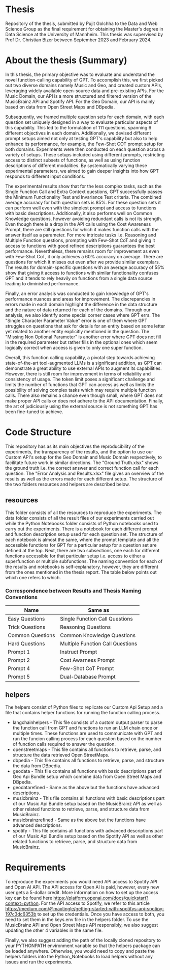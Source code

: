 # Thesis

Repository of the thesis, submitted by Pujit Golchha to the Data and Web Science Group as the final requirement for obtaining the Master's degree in Data Science at the University of Mannheim. This thesis was supervised by Prof Dr. Christian Bizer between September 2023 and February 2024.

# About the thesis (Summary)

In this thesis, the primary objective was to evaluate and understand the novel function-calling capability of GPT. To accomplish this, we first picked out two diverse domains namely Music and Geo, and created custom APIs, leveraging widely available open-source data and pre-existing APIs. For the Music Domain, our API is a more structured and filtered version of the MusicBrainz API and Spotify API. For the Geo Domain, our API is mainly based on data from Open Street Maps and DBpedia.  

Subsequently, we framed multiple question sets for each domain, with each question set uniquely designed in a way to evaluate particular aspects of this capability. This led to the formulation of 111 questions, spanning 6 different objectives in each domain.  Additionally, we devised different prompt setups aimed not only at testing GPT's capability but also to help enhance its performance, for example, the Few-Shot COT prompt setup for both domains. 
Experiments were then conducted on each question across a variety of setups. These setups included using different prompts, restricting access to distinct subsets of functions, as well as using function descriptions of different modalities. By systematically varying these experimental parameters, we aimed to gain deeper insights into how GPT responds to different input conditions.

The experimental results show that for the less complex tasks, such as the Single Function Call and Extra Context questions, GPT successfully passes the Minimum Functionality Test and Invariance Test criteria. The combined average accuracy for both question sets is 85\%. For these question sets it can perform well even with the simplest prompt and access to functions with basic descriptions. Additionally, it also performs well on Common Knowledge questions, however avoiding redundant calls is not its strength. Even though there is a drop in the API calls using the Cost Awareness Prompt, there are still questions for which it makes function calls with the answer itself as a parameter. For more intricate tasks i.e. Reasoning and Multiple Function questions, prompting with Few-Shot CoT and giving it access to functions with good refined descriptions guarantees the best performance. Nevertheless, there remains room for improvement as even with Few-Shot CoT, it only achieves a 60\% accuracy on average. There are questions for which it misses out even after we provide similar exemplars.  The results for domain-specific questions with an average accuracy of 55\% show that giving it access to functions with similar functionality confuses GPT and it tends to rely heavily on functions from a single data source leading to diminished performance. 

Finally, an error analysis was conducted to gain knowledge of GPT's performance nuances and areas for improvement. The discrepancies in errors made in each domain highlight the difference in the data structure and the nature of data returned for each of the domains. Through our analysis, we also identify some special corner cases where GPT errs. The "Single Character Parameter Value" error is one of them where GPT struggles on questions that ask for details for an entity based on some letter yet related to another entity explicitly mentioned in the question. The "Missing Non Optional Parameter" is another error where GPT does not fill in the required parameter but rather fills in the optional ones which seem logically correct when access is given to only one super function. 

Overall, this function calling capability, a pivotal step towards achieving state-of-the-art tool-augmented LLMs is a significant addition, as GPT can demonstrate a great ability to use external APIs to augment its capabilities. However, there is still room for improvement in terms of reliability and consistency of usage. The token limit poses a significant challenge and limits the number of functions that GPT can access as well as limits the possibility of solving complex tasks which may require multiple function calls. There also remains a chance even though small, where GPT does not make proper API calls or does not adhere to the API documentation. Finally, the art of judiciously using the external source is not something GPT has been fine-tuned to achieve.


# Code Structure

This repository has as its main objectives the reproducibility of the experiments, the transparency of the results, and the option to use our Custom API's setup for the Geo Domain and Music Domain respectively, to facilitate future work in similar directions. The "Ground Truth.xlsx" shows the ground truth i.e. the correct answer and correct function call for each question. The "Error Analysis and Results.xlsx" file gives an overview of the results as well as the errors made for each different setup. The structure of the two folders resources and helpers are described below.

## resources
This folder consists of all the resources to reproduce the experiments. The data folder consists of all the result files of our experiments carried out while the Python Notebooks folder consists of Python notebooks used to carry out the experiments. There is a notebook for each different prompt and function description setup used for each question set.  The structure of each notebook is almost the same, where the prompt template and all the accessible functions for GPT for a particular setup for a question set are defined at the top. Next, there are two subsections, one each for different functions accessible for that particular setup i.e. access to either a superfunction or multiple subfunctions.  The naming convention for each of the results and notebooks is self-explanatory, however, they are different from the ones mentioned in the thesis report. The table below points out which one refers to which. 


### Correspondence between Results and Thesis Naming Conventions 

| Name |	Same as |
| ------------| ------------|
| Easy Questions       | Single Function Call Questions |
| Trick Questions	| Reasoning Questions |
|	Common Questions | Common Knowledge Questions |
| Hard Questions | Multiple Function Call Questions |
| Prompt 1 | Instruct Prompt |
| Prompt 2 | Cost Awarness Prompt |
| Prompt 4 | Few-Shot CoT Prompt |
| Prompt 5 | Dual-Database Prompt |

## helpers
The helpers consist of Python files to replicate our Custom Api Setup and a file that contains helper functions for running the function calling process.
- langchainhelpers - This file consists of a custom output parser to parse the function call from GPT and functions to run an LLM chain once or multiple times. These functions are used to communicate with GPT and run the funcion calling process for each question based on the number of function calls required to answer the question.
- openstreetmaps - This file contains all functions to retrieve, parse, and structure the data retrieved Open StreetMaps.
- dbpedia - This file contains all functions to retrieve, parse, and structure the data from DBpedia. 
- geodata - This file contains all functions with basic descriptions part of Geo Api Bundle setup which combine data from Open Street Maps and DBpedia.
- geodatarefined -  Same as the above but the functions have advanced descriptions.
- musicbrainz - This file contains all functions with basic descriptions part of our Music Api Bundle setup based on the MusicBrainz API as well as other related functions to retrieve, parse, and structure data from MusicBrainz. 
- musicbrainzrefined -  Same as the above but the functions have advanced descriptions.
- spotify - This file contains all functions with advanced descriptions part of our Music Api Bundle setup based on the Spotify API as well as other related functions to retrieve, parse, and structure data from MusicBrainz.

# Requirements 

To reproduce the experiments you would need API access to Spotify API and Open AI API. The API access for Open AI is paid, however, every new user gets a 5-dollar credit. More information on how to set up the access key can be found here https://platform.openai.com/docs/quickstart?context=python. For the API access to Spotify, we refer to this article https://medium.com/@maxtingle/getting-started-with-spotifys-api-spotipy-197c3dc6353b to set up the credentials. Once you have access to both, you need to set them in the keys.env file in the helpers folder. To use the MusicBrainz API and Open Street Maps API responsibly, we also suggest updating the other 4 variables in the same file. 

Finally, we also suggest adding the path of the locally cloned repository to your PYTHONPATH environment variable so that the helpers package can be loaded anywhere. Otherwise, you would need to copy and paste the helpers folders into the Python_Notebooks to load helpers without any issues and run the experiments.

















